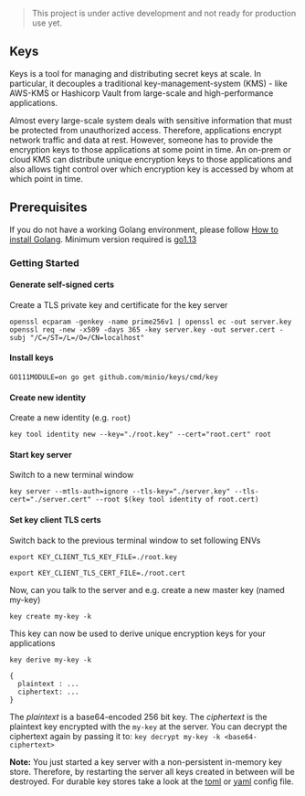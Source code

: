> This project is under active development and not ready for production use yet.

## Keys
Keys is a tool for managing and distributing secret keys at scale. In particular, it decouples a traditional key-management-system (KMS) - like AWS-KMS or Hashicorp Vault from large-scale and high-performance applications.

Almost every large-scale system deals with sensitive information that must be protected from unauthorized access. Therefore, applications encrypt network traffic and data at rest. However, someone has to provide the encryption keys to those applications at some point in time. An on-prem or cloud KMS can distribute unique encryption keys to those applications and also allows tight control over which encryption key is accessed by whom at which point in time.

## Prerequisites
If you do not have a working Golang environment, please follow [How to install Golang](https://golang.org/doc/install). Minimum version required is [go1.13](https://golang.org/dl/#stable)

### Getting Started

#### Generate self-signed certs
Create a TLS private key and certificate for the key server
```
openssl ecparam -genkey -name prime256v1 | openssl ec -out server.key
openssl req -new -x509 -days 365 -key server.key -out server.cert -subj "/C=/ST=/L=/O=/CN=localhost"
```

#### Install keys
```
GO111MODULE=on go get github.com/minio/keys/cmd/key
```

#### Create new identity
Create a new identity (e.g. `root`)
```
key tool identity new --key="./root.key" --cert="root.cert" root
```

#### Start key server
Switch to a new terminal window
```
key server --mtls-auth=ignore --tls-key="./server.key" --tls-cert="./server.cert" --root $(key tool identity of root.cert)
```

#### Set key client TLS certs
Switch back to the previous terminal window to set following ENVs
```
export KEY_CLIENT_TLS_KEY_FILE=./root.key
```

```
export KEY_CLIENT_TLS_CERT_FILE=./root.cert
```

Now, can you talk to the server and e.g. create a new master key (named my-key)

```
key create my-key -k
```

This key can now be used to derive unique encryption keys for your applications
```
key derive my-key -k
```

```
{
  plaintext : ...
  ciphertext: ...
}
```

The *plaintext* is a base64-encoded 256 bit key. The *ciphertext* is the plaintext key encrypted with the `my-key` at the server. You can decrypt the ciphertext again by passing it to: `key decrypt my-key -k <base64-ciphertext>`

**Note:** You just started a key server with a non-persistent in-memory key store. Therefore, by restarting the server all keys created in between will be destroyed. For durable key stores take a look at the [toml](https://github.com/minio/keys/blob/master/server-config.toml) or [yaml](https://github.com/minio/keys/blob/master/server-config.yaml) config file.

